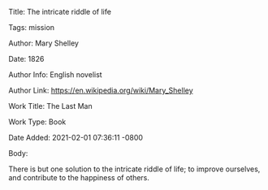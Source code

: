 Title:  The intricate riddle of life

Tags:   mission

Author: Mary Shelley

Date:   1826

Author Info: English novelist

Author Link: https://en.wikipedia.org/wiki/Mary_Shelley

Work Title: The Last Man

Work Type: Book

Date Added: 2021-02-01 07:36:11 -0800

Body: 

There is but one solution to the intricate riddle of life; to improve ourselves, and contribute to the happiness of others.

